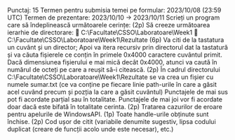 Punctaj: 15
Termen pentru submisia temei pe formular:
2023/10/08 (23:59 UTC)
Termen de prezentare:
2023/10/10 -> 2023/10/11
Scrieți un program care să îndeplinească următoarele cerințe:
(2p) Să creeze următoarea ierarhie de directorare:
 C:\Facultate\CSSO\Laboratoare\Week1
 C:\Facultate\CSSO\Laboratoare\Week1\Rezultate
(6p) Va citi de la tastatura un cuvânt și un director; Apoi va itera recursiv prin directorul
dat la tastatură și va căuta fișierele ce conțin în primele 0x4000 caractere cuvântul
primit. Dacă dimensiunea fișierului e mai mică decât 0x4000, atunci va caută în numărul
de octeți pe care a reușit să-i citească.
(2p) În cadrul directorului C:\Facultate\CSSO\Laboratoare\Week1\Rezultate se va
crea un fișier cu numele sumar.txt (ce va conține pe fiecare linie path-urile în care a
găsit acel cuvând precum și pozția la care a găsit cuvântul)
Punctajele de mai sus pot fi acordate parțial sau în totalitate.
Punctajele de mai joi vor fi acordate doar dacă este bifată în totalitate cerinta.
(2p) Tratarea cazurilor de eroare pentru apelurile de WindowsAPI.
(1p) Toate handle-urile obținute sunt închise.
(2p) Cod ușor de citit (variabile denumite sugestiv, lipsa codului duplicat (creare de
funcții acolo unde este necesar), etc.)
